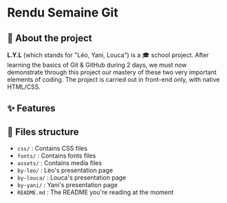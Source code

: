 # Rendu Semaine Git

## 📕 About the project

**L.Y.L** (which stands for "Léo, Yani, Louca") is a 🎓 school project. After learning the basics of Git & GitHub during 2 days, we must now demonstrate through this project our mastery of these two very important elements of coding.
The project is carried out in front-end only, with native HTML/CSS.

## ✨ Features

## 📁 Files structure

-   `css/` : Contains CSS files
-   `fonts/` : Contains fonts files
-   `assets/` : Contains media files
-   `by-leo/` : Léo's presentation page
-   `by-louca/` : Louca's presentation page
-   `by-yani/` : Yani's presentation page
-   `README.md` : The README you're reading at the moment
